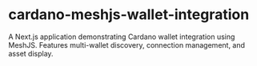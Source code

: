# cardano-meshjs-wallet-integration
A Next.js application demonstrating Cardano wallet integration using MeshJS. Features multi-wallet discovery, connection management, and asset display.
